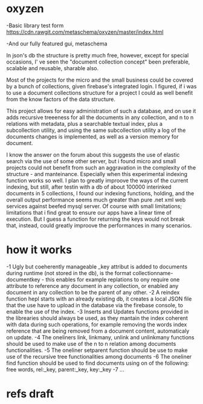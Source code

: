# oxyzen
-Basic library test form
https://cdn.rawgit.com/metaschema/oxyzen/master/index.html 

-And our fully featured gui, metaschema 

In json's db the structure is pretty much free, however,  except for special occasions, I' ve seen the "document collection concept" been preferable, scalable and reusable, sharable also.

Most of the projects for the micro and the small business could be covered by a bunch of collections, given firebase's integrated login.
I figured, if i was to use a document collections structure for a project I could as well benefit from the know factors of the data structure.

This project allows for easy administration of such a database, and on use it adds recursive treeeness for all the documents in any collection, and n to n relations with metadata, plus a searchable textual index, plus a subcollection utility, and using the same subcollection utility a log of the documents changes is implemented, as well as a version memory for document.

I know the answer on the forum about this suggests the use of elastic search via the use of some other server, but i found micro and small projects could not benefit from such an aggravation in the complexity of the structure - and manteinance.
Especially when this experimental indexing function works so well.
I plan to greatly improove the ways of the current indexing, but still, after testin with a db of about 100000 interinked documents in 5 collections, I found our indexing functions, holding, and the overall output performance seems much greater than pure .net xml web services against beefed mysql server. Of course with small limitations; limitations that i find great to ensure our apps have a linear time of execution.
But I guess a function for returning the keys would not break that, instead, could greatly improove the performances in many scenarios.
# how it works
-1 Ugly but coeherently manageable _key attribut is added to documents during runtime (not stored in the db),  is the format collectionname-documentkey - this enables for example replations to ony require one attribute to reference any document in any collection, or enabled any document in any collection to be the parent of any other.
-2 A reindex function hepl starts with an already existing db, it creates a local JSON file that the use have to upload in the database via the firebase console, to enable the use of the index.
-3 Inserts and Updates functions provided in the librearies should always be used, as they mantain the index coherent with data during such operations, for example removing the words index reference that are being removed from a document content, automaticaly on update.
-4 The oneliners link, linkmany, unlink and unlinkmany functions should be used to make use of the n to n relation among documents functionalities.
-5 The oneliner setparent function should be use to make use of the recursive tree functionalities among documents
-6 The oneliner find function should be used to find documents using on of the following: free words, rel:_key, parent:_key, key:_key
-7 ...
# refs draft

